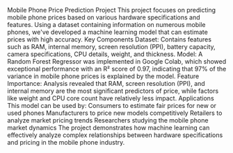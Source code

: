 Mobile Phone Price Prediction Project
This project focuses on predicting mobile phone prices based on various hardware specifications and features. Using a dataset containing information on numerous mobile phones, we've developed a machine learning model that can estimate prices with high accuracy.
Key Components
Dataset: Contains features such as RAM, internal memory, screen resolution (PPI), battery capacity, camera specifications, CPU details, weight, and thickness.
Model: A Random Forest Regressor was implemented in Google Colab, which showed exceptional performance with an R² score of 0.97, indicating that 97% of the variance in mobile phone prices is explained by the model.
Feature Importance: Analysis revealed that RAM, screen resolution (PPI), and internal memory are the most significant predictors of price, while factors like weight and CPU core count have relatively less impact.
Applications
This model can be used by:
Consumers to estimate fair prices for new or used phones
Manufacturers to price new models competitively
Retailers to analyze market pricing trends
Researchers studying the mobile phone market dynamics
The project demonstrates how machine learning can effectively analyze complex relationships between hardware specifications and pricing in the mobile phone industry.
